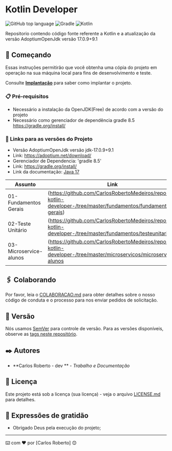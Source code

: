 # Kotlin Developer

![GitHub top language](https://img.shields.io/badge/SPRING%20BOOT-3.2.0-brightgreen)
![Gradle](https://img.shields.io/badge/Gradle-02303A.svg?style=for-the-badge&logo=Gradle&logoColor=white)
![Kotlin](https://img.shields.io/badge/kotlin-%237F52FF.svg?style=for-the-badge&logo=kotlin&logoColor=white)

Repositorio contendo código fonte referente a Kotlin e a atualização da versão AdoptiumOpenJdk versão 17.0.9+9.1

## 🚀 Começando

Essas instruções permitirão que você obtenha uma cópia do projeto em operação na sua máquina local para fins de desenvolvimento e teste.

Consulte **[Implantação](#-implanta%C3%A7%C3%A3o)** para saber como implantar o projeto.

### 📋 Pré-requisitos

- Necessário a instalação da OpenJDK(Free) de acordo com a versão do projeto 
- Necessário como gerenciador de dependência gradle 8.5 https://gradle.org/install/

### 🔧 Links para as versões do Projeto
  - Versão AdoptiumOpenJdk versão jdk-17.0.9+9.1
  - Link: https://adoptium.net/download/
  - Gerenciador de Dependencia: 'gradle 8.5'
  - Link: https://gradle.org/install/ 
  - Link da documentação:  [Java 17](https://github.com/CarlosRobertoMedeiros/repo-kotlin-developer-/tree/master/fundamentos/fundamentos-gerais)

| Assunto                | Link                                                                                                           |
| ---------------------- | -------------------------------------------------------------------------------------------------------------- |
| 01-Fundamentos Gerais  | (https://github.com/CarlosRobertoMedeiros/repo-kotlin-developer-/tree/master/fundamentos/fundamentos-gerais)   |
| 02-Teste Unitário      | (https://github.com/CarlosRobertoMedeiros/repo-kotlin-developer-/tree/master/fundamentos/testeunitario)        | 
| 03-Microservice-alunos | (https://github.com/CarlosRobertoMedeiros/repo-kotlin-developer-/tree/master/microservicos/microservice-alunos |

## 🖇️ Colaborando

Por favor, leia o [COLABORACAO.md](https://gist.github.com/usuario/linkParaInfoSobreContribuicoes) para obter detalhes sobre o nosso código de conduta e o processo para nos enviar pedidos de solicitação.

## 📌 Versão

Nós usamos [SemVer](http://semver.org/) para controle de versão. Para as versões disponíveis, observe as [tags neste repositório](https://github.com/suas/tags/do/projeto). 

## ✒️ Autores

* **Carlos Roberto - dev ** - *Trabalho e Documentação*

## 📄 Licença

Este projeto está sob a licença (sua licença) - veja o arquivo [LICENSE.md](https://github.com/usuario/projeto/licenca) para detalhes.

## 🎁 Expressões de gratidão

* Obrigado Deus pela execução do projeto;

---
⌨️ com ❤️ por [Carlos Roberto] 😊
